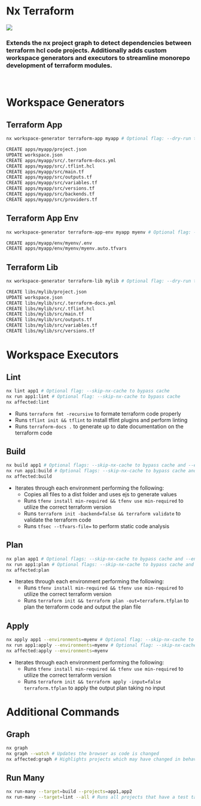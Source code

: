 

# Nx Terraform
[<img src="https://gitpod.io/button/open-in-gitpod.svg">](https://gitpod.io/#https://github.com/Vittitow/gitpod-nx-tf)

### Extends the nx project graph to detect dependencies between terraform hcl code projects. Additionally adds custom workspace generators and executors to streamline monorepo development of terraform modules.
&nbsp;

# Workspace Generators

## Terraform App
```bash
nx workspace-generator terraform-app myapp # Optional flag: --dry-run to see output without actually creating app

CREATE apps/myapp/project.json
UPDATE workspace.json
CREATE apps/myapp/src/.terraform-docs.yml
CREATE apps/myapp/src/.tflint.hcl
CREATE apps/myapp/src/main.tf
CREATE apps/myapp/src/outputs.tf
CREATE apps/myapp/src/variables.tf
CREATE apps/myapp/src/versions.tf
CREATE apps/myapp/src/backends.tf
CREATE apps/myapp/src/providers.tf
```

## Terraform App Env
```bash
nx workspace-generator terraform-app-env myapp myenv # Optional flag: --dry-run to see output without actually creating app-env

CREATE apps/myapp/env/myenv/.env
CREATE apps/myapp/env/myenv/myenv.auto.tfvars
```

## Terraform Lib
```bash
nx workspace-generator terraform-lib mylib # Optional flag: --dry-run to see output without actually creating lib

CREATE libs/mylib/project.json
UPDATE workspace.json
CREATE libs/mylib/src/.terraform-docs.yml
CREATE libs/mylib/src/.tflint.hcl
CREATE libs/mylib/src/main.tf
CREATE libs/mylib/src/outputs.tf
CREATE libs/mylib/src/variables.tf
CREATE libs/mylib/src/versions.tf
```

# Workspace Executors

## Lint
```bash
nx lint app1 # Optional flag: --skip-nx-cache to bypass cache
nx run app1:lint # Optional flag: --skip-nx-cache to bypass cache
nx affected:lint
```

 - Runs `terraform fmt -recursive` to formate terraform code properly
 - Runs `tflint init && tflint` to install tflint plugins and perform linting
 - Runs `terraform-docs .` to generate up to date documentation on the terraform code

## Build
```bash
nx build app1 # Optional flags: --skip-nx-cache to bypass cache and --environments=myenv to build specific environment(s)
nx run app1:build # Optional flags: --skip-nx-cache to bypass cache and --environments=myenv to build specific environment(s)
nx affected:build
```

- Iterates through each environment performing the following:
    - Copies all files to a dist folder and uses ejs to generate values
    - Runs `tfenv install min-required && tfenv use min-required` to utilize the correct terraform version
    - Runs `terraform init -backend=false && terraform validate` to validate the terraform code
    - Runs `tfsec --tfvars-file=` to perform static code analysis

## Plan
```bash
nx plan app1 # Optional flags: --skip-nx-cache to bypass cache and --environments=myenv to plan specific environment(s)
nx run app1:plan # Optional flags: --skip-nx-cache to bypass cache and --environments=myenv to plan specific environment(s)
nx affected:plan
```

- Iterates through each environment performing the following:
    - Runs `tfenv install min-required && tfenv use min-required` to utilize the correct terraform version
    - Runs `terraform init && terraform plan -out=terraform.tfplan` to plan the terraform code and output the plan file

## Apply
```bash
nx apply app1 --environments=myenv # Optional flag: --skip-nx-cache to bypass cache
nx run app1:apply --environments=myenv # Optional flag: --skip-nx-cache to bypass cache
nx affected:apply --environments=myenv
```

- Iterates through each environment performing the following:
    - Runs `tfenv install min-required && tfenv use min-required` to utilize the correct terraform version
    - Runs `terraform init && terraform apply -input=false terraform.tfplan` to apply the output plan taking no input

# Additional Commands

## Graph
```bash
nx graph
nx graph --watch # Updates the browser as code is changed
nx affected:graph # Highlights projects which may have changed in behavior
```

## Run Many
```bash
nx run-many --target=build --projects=app1,app2
nx run-many --target=lint --all # Runs all projects that have a test target, use this sparingly.
```
